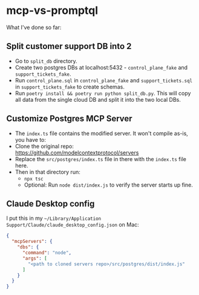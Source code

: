 # mcp-vs-promptql

What I've done so far:

## Split customer support DB into 2

- Go to `split_db` directory.
- Create two postgres DBs at localhost:5432 - `control_plane_fake` and `support_tickets_fake`.
- Run `control_plane.sql` in `control_plane_fake` and `support_tickets.sql` in `support_tickets_fake` to create schemas.
- Run `poetry install && poetry run python split_db.py`. This will copy all data from the single cloud DB and split it into the two local DBs.
  
## Customize Postgres MCP Server

- The `index.ts` file contains the modified server. It won't compile as-is, you have to:
- Clone the original repo: https://github.com/modelcontextprotocol/servers
- Replace the `src/postgres/index.ts` file in there with the `index.ts` file here.
- Then in that directory run:
    - `npx tsc`
    - Optional: Run `node dist/index.js` to verify the server starts up fine.

## Claude Desktop config

I put this in my `~/Library/Application Support/Claude/claude_desktop_config.json` on Mac:

```json
{
  "mcpServers": {
    "dbs": {
      "command": "node",
      "args": [
        "<path to cloned servers repo>/src/postgres/dist/index.js"
      ]
    }
  }
}
```

